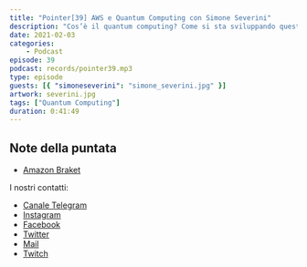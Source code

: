 ```yaml
---
title: "Pointer[39] AWS e Quantum Computing con Simone Severini"
description: "Cos’è il quantum computing? Come si sta sviluppando questa tecnologia tra mondo accademico, startup e big companies? Quando vedremo un computer quantistico nelle nostre case? A queste e a molte altre domande ha risposto Simone Severini, Professore di Fisica dell’informazione alla UCL e direttore Quantum computing presso AWS"
date: 2021-02-03
categories:
    - Podcast
episode: 39
podcast: records/pointer39.mp3
type: episode
guests: [{ "simoneseverini": "simone_severini.jpg" }]
artwork: severini.jpg
tags: ["Quantum Computing"]
duration: 0:41:49
---
```


## Note della puntata

<!-- wp:list -->
<ul><li><a href="https://aws.amazon.com/it/braket/">Amazon Braket</a></li></ul>
<!-- /wp:list -->

I nostri contatti:

-   [Canale Telegram](https://t.me/PointerPodcast)
-   [Instagram](https://www.instagram.com/pointerpodcast/)
-   [Facebook](https://www.facebook.com/pointerPodcast/)
-   [Twitter](https://twitter.com/PointerPodcast)
-   [Mail](info@pointerpodcast.it)
-   [Twitch](https://www.twitch.tv/pointerpodcast)
